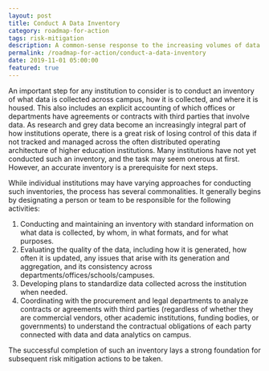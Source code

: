 ```yaml
---
layout: post
title: Conduct A Data Inventory
category: roadmap-for-action
tags: risk-mitigation
description: A common-sense response to the increasing volumes of data collected across campuses and the rising deployment of data analytics tools.
permalink: /roadmap-for-action/conduct-a-data-inventory
date: 2019-11-01 05:00:00
featured: true
---
```


An important step for any institution to consider is to conduct an inventory of what data is collected across campus, how it is collected, and where it is housed. This also includes an explicit accounting of which offices or departments have agreements or contracts with third parties that involve data. As research and grey data become an increasingly integral part of how institutions operate, there is a great risk of losing control of this data if not tracked and managed across the often distributed operating architecture of higher education institutions. Many institutions have not yet conducted such an inventory, and the task may seem onerous at first. However, an accurate inventory is a prerequisite for next steps.

While individual institutions may have varying approaches for conducting such inventories, the process has several commonalities. It generally begins by designating a person or team to be responsible for the following activities:

1. Conducting and maintaining an inventory with standard information on what data is collected, by whom, in what formats, and for what purposes.
2. Evaluating the quality of the data, including how it is generated, how often it is updated, any issues that arise with its generation and aggregation, and its consistency across departments/offices/schools/campuses.
3. Developing plans to standardize data collected across the institution when needed.
4. Coordinating with the procurement and legal departments to analyze contracts or agreements with third parties (regardless of whether they are commercial vendors, other academic institutions, funding bodies, or governments) to understand the contractual obligations of each party connected with data and data analytics on campus.

The successful completion of such an inventory lays a strong foundation for subsequent risk mitigation actions to be taken.
